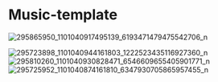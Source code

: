 # Music-template
![295865950_1101040917495139_6193471479475542706_n](https://user-images.githubusercontent.com/109771302/192106424-30434acb-2467-4e10-b3ce-5fea61b0dacf.jpg)







![295723898_1101040944161803_1222523435116927360_n](https://user-images.githubusercontent.com/109771302/192106314-af31753b-b338-4842-8625-5f334f8edb58.jpg)
![295810260_1101040930828471_6546609655405901771_n](https://user-images.githubusercontent.com/109771302/192106320-9b18de56-ea78-44eb-baa8-1539973a9de5.jpg)
![295725952_1101040874161810_6347930705865957455_n](https://user-images.githubusercontent.com/109771302/192106324-ef698300-59c6-4573-bba9-2e282436cacc.jpg)
